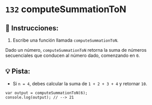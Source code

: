 # `132` computeSummationToN

## 📝 Instrucciones:

1. Escribe una función llamada `computeSummationToN`.

Dado un número, `computeSummationToN` retorna la suma de números secuenciales que conducen al número dado, comenzando en `0`.

## :bulb: Pista:

* Si `n = 4`, debes calcular la suma de `1 + 2 + 3 + 4` y retornar `10`.

```Js
var output = computeSummationToN(6);
console.log(output); // --> 21
```